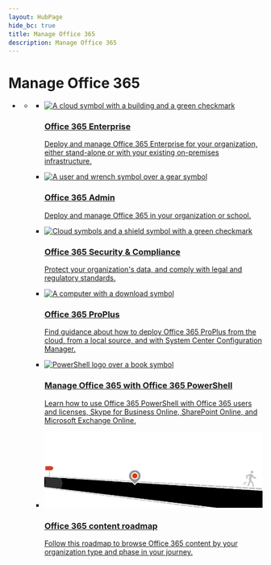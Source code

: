 ```yaml
--- 
layout: HubPage
hide_bc: true
title: Manage Office 365
description: Manage Office 365
---
```

<div id="main" class="v2">
    <div class="container">
        <h1>Manage Office 365</h1>
        <ul class="pivots">
            <li>
                <a href="#home"></a>
                <ul id="home">
                    <li>
                        <a href="#home-all"></a>
                        <ul id="home-all" class="cardsC">
                            <li>
                                <a href="/office365/enterprise/">
                                    <div class="cardSize">
                                        <div class="cardPadding">
                                            <div class="card">
                                                <div class="cardImageOuter">
                                                    <div class="cardImage bgdAccent1"> 
                                                        <img src="https://docs.microsoft.com/en-us/office/media/hub-tiles/Office365-EnterpriseCloud-400x140.svg" alt="A cloud symbol with a building and a green checkmark" />
                                                    </div>
                                                </div>
                                                <div class="cardText">
                                                    <h3>Office 365 Enterprise</h3>
                                                    <p>Deploy and manage Office 365 Enterprise for your organization, either stand-alone or with your existing on-premises infrastructure.</p>
                                                </div>
                                            </div>
                                        </div>
                                    </div>
                                </a>
                            </li>
                            <li>
                                <a href="https://docs.microsoft.com/en-us/office365/admin/admin-home">
                                    <div class="cardSize">
                                        <div class="cardPadding">
                                            <div class="card">
                                                <div class="cardImageOuter">
                                                    <div class="cardImage bgdAccent1"> 
                                                        <img src="https://docs.microsoft.com/en-us/office/media/hub-tiles/Office365-Admin-400x140.svg" alt="A user and wrench symbol over a gear symbol" />
                                                    </div>
                                                </div>
                                                <div class="cardText">
                                                    <h3>Office 365 Admin</h3>
                                                    <p>Deploy and manage Office 365 in your organization or school.</p>
                                                </div>
                                            </div>
                                        </div>
                                    </div>
                                </a>
                            </li>
                            <li>
                                <a href="/office365/SecurityCompliance/">
                                    <div class="cardSize">
                                        <div class="cardPadding">
                                            <div class="card">
                                                <div class="cardImageOuter">
                                                    <div class="cardImage bgdAccent1"> 
                                                        <img src="https://docs.microsoft.com/en-us/office/media/hub-tiles/Office365-SecurityCompliance-400x140.svg" alt="Cloud symbols and a shield symbol with a green checkmark" />
                                                    </div>
                                                </div>
                                                <div class="cardText">
                                                    <h3>Office 365 Security &amp; Compliance</h3>
                                                    <p>Protect your organization&#39;s data, and comply with legal and regulatory standards.</p>
                                                </div>
                                            </div>
                                        </div>
                                    </div>
                                </a>
                            </li>
                            <li>
                                <a href="https://docs.microsoft.com/DeployOffice/deployment-guide-for-office-365-proplus">
                                    <div class="cardSize">
                                        <div class="cardPadding">
                                            <div class="card">
                                                <div class="cardImageOuter">
                                                    <div class="cardImage bgdAccent1"> 
                                                        <img src="https://docs.microsoft.com/en-us/office/media/hub-tiles/Office-ManageUpdates-400x140.svg" alt="A computer with a download symbol" />
                                                    </div>
                                                </div>
                                                <div class="cardText">
                                                    <h3>Office 365 ProPlus</h3>
                                                    <p>Find guidance about how to deploy Office 365 ProPlus from the cloud, from a local source, and with System Center Configuration Manager.</p>
                                                </div>
                                            </div>
                                        </div>
                                    </div>
                                </a>
                            </li>
                            <li>
                                <a href="/office365/enterprise/powershell/manage-office-365-with-office-365-powershell">
                                    <div class="cardSize">
                                        <div class="cardPadding">
                                            <div class="card">
                                                <div class="cardImageOuter">
                                                    <div class="cardImage bgdAccent1"> 
                                                        <img src="https://docs.microsoft.com/en-us/office/media/hub-tiles/Office365-Powershell-400x140.svg" alt="PowerShell logo over a book symbol" />
                                                    </div>
                                                </div>
                                                <div class="cardText">
                                                    <h3>Manage Office 365 with Office 365 PowerShell</h3>
                                                    <p>Learn how to use Office 365 PowerShell with Office 365 users and licenses, Skype for Business Online, SharePoint Online, and Microsoft Exchange Online.</p>
                                                </div>
                                            </div>
                                        </div>
                                    </div>
                                </a>
                            </li>
                            <li>
                                <a href="/office365/Office365-roadmap">
                                    <div class="cardSize">
                                        <div class="cardPadding">
                                            <div class="card">
                                                <div class="cardImageOuter">
                                                    <div class="cardImage bgdAccent1"> 
                                                        <img src="media/o365roadmap.svg" alt="A road illustration with start, end, and marker in the middle" />
                                                    </div>
                                                </div>
                                                <div class="cardText">
                                                    <h3>Office 365 content roadmap</h3>
                                                    <p>Follow this roadmap to browse Office 365 content by your organization type and phase in your journey.</p>
                                                </div>
                                            </div>
                                        </div>
                                    </div>
                                </a>
                            </li>
                            <br/>
                        </ul>
                    </li>
                </ul>
            </li>
        </ul>
    </div>
</div>